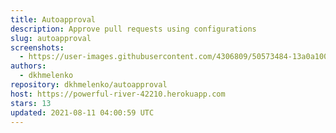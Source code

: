 ```yaml
---
title: Autoapproval
description: Approve pull requests using configurations
slug: autoapproval
screenshots:
  - https://user-images.githubusercontent.com/4306809/50573484-13a0a100-0dd5-11e9-8ef3-aad5069e83e3.png
authors:
  - dkhmelenko
repository: dkhmelenko/autoapproval
host: https://powerful-river-42210.herokuapp.com
stars: 13
updated: 2021-08-11 04:00:59 UTC
---
```


